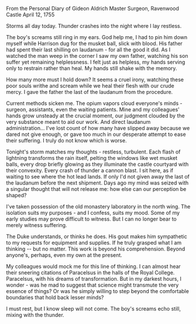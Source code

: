 From the Personal Diary of Gideon Aldrich
Master Surgeon, Ravenwood Castle
April 12, 1755

Storms all day today. Thunder crashes into the night where I lay restless.

The boy's screams still ring in my ears. God help me, I had to pin him down myself while Harrison dug for the musket ball, slick with blood. His father had spent their last shilling on laudanum - for all the good it did. As I watched the man weep in the corner I saw my own father, watching his son suffer yet remaining helplessness. I felt just as helpless, my hands serving only to restrain rather than heal. My hands still shake with the memory. 

How many more must I hold down? It seems a cruel irony, watching these poor souls writhe and scream while we heal their flesh with our crude mercy. I gave the father the last of the laudanum from the procedure.

Current methods sicken me. The opium vapors cloud everyone's minds - surgeon, assistants, even the waiting patients. Mine and my colleagues' hands grow unsteady at the crucial moment, our judgment clouded by the very substance meant to aid our work. And direct laudanum administration... I've lost count of how many have slipped away because we dared not give enough, or gave too much in our desperate attempt to ease their suffering. I truly do not know which is worse.

Tonight's storm matches my thoughts - restless, turbulent. Each flash of lightning transforms the rain itself, pelting the windows like wet musket balls, every drop briefly glowing as they illuminate the castle courtyard with their convexity. Every crash of thunder a cannon blast. I sit here, as if waiting to see where the hot lead lands. If only I'd not given away the last of the laudanum before the next shipment. Days ago my mind was seized with a singular thought that will not release me: how else can our perception be shaped? 

I've taken possession of the old monastery laboratory in the north wing. The isolation suits my purposes - and I confess, suits my mood. Some of my early studies may prove difficult to witness. But I can no longer bear to merely witness suffering.

The Duke understands, or thinks he does. His gout makes him sympathetic to my requests for equipment and supplies. If he truly grasped what I am thinking -- but no matter. This work is beyond his comprehension. Beyond anyone's, perhaps, even my own at the present.

My colleagues would mock me for this line of thinking. I can almost hear their sneering citations of Paracelsus in the halls of the Royal College. Paracelsus, with his dreams of transformation. But in my darkest hours, I wonder - was he mad to suggest that science might transmute the very essence of things? Or was he simply willing to step beyond the comfortable boundaries that hold back lesser minds?

I must rest, but I know sleep will not come. The boy's screams echo still, mixing with the thunder.